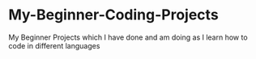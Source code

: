 # My-Beginner-Coding-Projects
My Beginner Projects which I have done and am doing as I learn how to code in different languages
